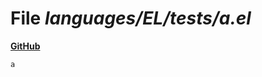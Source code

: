 # File _languages/EL/tests/a.el_
**[GitHub](https://github.com/softlang/yas/blob/master/languages/EL/tests/a.el)**
```
a
```
